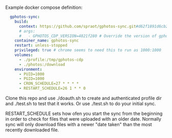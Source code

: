 Example docker compose definition:

```yaml
  gphotos-sync:
    build:
      context: https://github.com/spraot/gphotos-sync.git#d62f1891d6cb2371feaac1a0c859194d83f5cc1b # set to latest commit
      # args:
      #   - GPHOTOS_CDP_VERSION=4821f280 # Override the version of gphotos-cdp to use
    container_name: gphotos-sync
    restart: unless-stopped
    privileged: true # chrome seems to need this to run as 1000:1000
    volumes:
      - ./profile:/tmp/gphotos-cdp
      - ./photos:/download
    environment:
      - PUID=1000
      - PGID=1000
      - CRON_SCHEDULE=27 * * * *
      - RESTART_SCHEDULE=26 1 * * 0
```

Clone this repo and use ./doauth.sh to create and authenticated profile dir and ./test.sh to test that it works. Or use ./test.sh to do your initial sync.

RESTART_SCHEDULE sets how ofen you start the sync from the beginning in order to check for files that were uploaded with an older date. Normally sync will only download files with a newer "date taken" than the most recently downloaded file.
